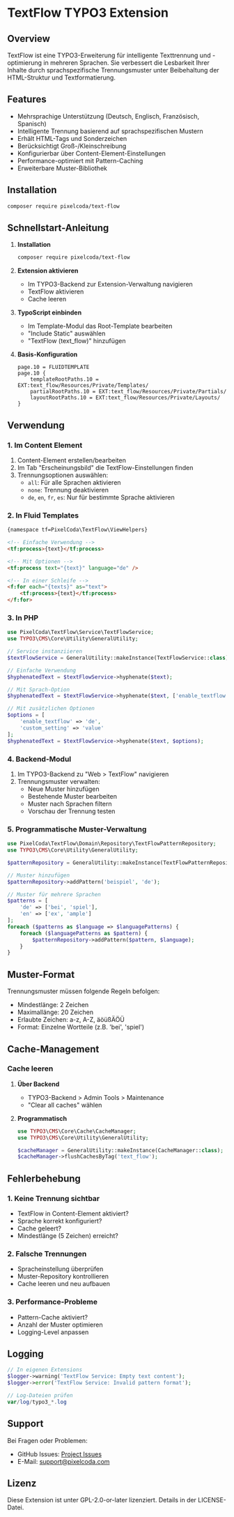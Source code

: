 # TextFlow TYPO3 Extension

## Overview

TextFlow ist eine TYPO3-Erweiterung für intelligente Texttrennung und -optimierung in mehreren Sprachen. Sie verbessert die Lesbarkeit Ihrer Inhalte durch sprachspezifische Trennungsmuster unter Beibehaltung der HTML-Struktur und Textformatierung.

## Features

- Mehrsprachige Unterstützung (Deutsch, Englisch, Französisch, Spanisch)
- Intelligente Trennung basierend auf sprachspezifischen Mustern
- Erhält HTML-Tags und Sonderzeichen
- Berücksichtigt Groß-/Kleinschreibung
- Konfigurierbar über Content-Element-Einstellungen
- Performance-optimiert mit Pattern-Caching
- Erweiterbare Muster-Bibliothek

## Installation

```bash
composer require pixelcoda/text-flow
```

## Schnellstart-Anleitung

1. **Installation**
   ```bash
   composer require pixelcoda/text-flow
   ```

2. **Extension aktivieren**
   - Im TYPO3-Backend zur Extension-Verwaltung navigieren
   - TextFlow aktivieren
   - Cache leeren

3. **TypoScript einbinden**
   - Im Template-Modul das Root-Template bearbeiten
   - "Include Static" auswählen
   - "TextFlow (text_flow)" hinzufügen

4. **Basis-Konfiguration**
   ```typoscript
   page.10 = FLUIDTEMPLATE
   page.10 {
       templateRootPaths.10 = EXT:text_flow/Resources/Private/Templates/
       partialRootPaths.10 = EXT:text_flow/Resources/Private/Partials/
       layoutRootPaths.10 = EXT:text_flow/Resources/Private/Layouts/
   }
   ```

## Verwendung

### 1. Im Content Element

1. Content-Element erstellen/bearbeiten
2. Im Tab "Erscheinungsbild" die TextFlow-Einstellungen finden
3. Trennungsoptionen auswählen:
   - `all`: Für alle Sprachen aktivieren
   - `none`: Trennung deaktivieren
   - `de`, `en`, `fr`, `es`: Nur für bestimmte Sprache aktivieren

### 2. In Fluid Templates

```html
{namespace tf=PixelCoda\TextFlow\ViewHelpers}

<!-- Einfache Verwendung -->
<tf:process>{text}</tf:process>

<!-- Mit Optionen -->
<tf:process text="{text}" language="de" />

<!-- In einer Schleife -->
<f:for each="{texts}" as="text">
    <tf:process>{text}</tf:process>
</f:for>
```

### 3. In PHP

```php
use PixelCoda\TextFlow\Service\TextFlowService;
use TYPO3\CMS\Core\Utility\GeneralUtility;

// Service instanziieren
$textFlowService = GeneralUtility::makeInstance(TextFlowService::class);

// Einfache Verwendung
$hyphenatedText = $textFlowService->hyphenate($text);

// Mit Sprach-Option
$hyphenatedText = $textFlowService->hyphenate($text, ['enable_textflow' => 'de']);

// Mit zusätzlichen Optionen
$options = [
    'enable_textflow' => 'de',
    'custom_setting' => 'value'
];
$hyphenatedText = $textFlowService->hyphenate($text, $options);
```

### 4. Backend-Modul

1. Im TYPO3-Backend zu "Web > TextFlow" navigieren
2. Trennungsmuster verwalten:
   - Neue Muster hinzufügen
   - Bestehende Muster bearbeiten
   - Muster nach Sprachen filtern
   - Vorschau der Trennung testen

### 5. Programmatische Muster-Verwaltung

```php
use PixelCoda\TextFlow\Domain\Repository\TextFlowPatternRepository;
use TYPO3\CMS\Core\Utility\GeneralUtility;

$patternRepository = GeneralUtility::makeInstance(TextFlowPatternRepository::class);

// Muster hinzufügen
$patternRepository->addPattern('beispiel', 'de');

// Muster für mehrere Sprachen
$patterns = [
    'de' => ['bei', 'spiel'],
    'en' => ['ex', 'ample']
];
foreach ($patterns as $language => $languagePatterns) {
    foreach ($languagePatterns as $pattern) {
        $patternRepository->addPattern($pattern, $language);
    }
}
```

## Muster-Format

Trennungsmuster müssen folgende Regeln befolgen:
- Mindestlänge: 2 Zeichen
- Maximallänge: 20 Zeichen
- Erlaubte Zeichen: a-z, A-Z, äöüßÄÖÜ
- Format: Einzelne Wortteile (z.B. 'bei', 'spiel')

## Cache-Management

### Cache leeren

1. **Über Backend**
   - TYPO3-Backend > Admin Tools > Maintenance
   - "Clear all caches" wählen

2. **Programmatisch**
   ```php
   use TYPO3\CMS\Core\Cache\CacheManager;
   use TYPO3\CMS\Core\Utility\GeneralUtility;

   $cacheManager = GeneralUtility::makeInstance(CacheManager::class);
   $cacheManager->flushCachesByTag('text_flow');
   ```

## Fehlerbehebung

### 1. Keine Trennung sichtbar
- TextFlow in Content-Element aktiviert?
- Sprache korrekt konfiguriert?
- Cache geleert?
- Mindestlänge (5 Zeichen) erreicht?

### 2. Falsche Trennungen
- Spracheinstellung überprüfen
- Muster-Repository kontrollieren
- Cache leeren und neu aufbauen

### 3. Performance-Probleme
- Pattern-Cache aktiviert?
- Anzahl der Muster optimieren
- Logging-Level anpassen

## Logging

```php
// In eigenen Extensions
$logger->warning('TextFlow Service: Empty text content');
$logger->error('TextFlow Service: Invalid pattern format');

// Log-Dateien prüfen
var/log/typo3_*.log
```

## Support

Bei Fragen oder Problemen:
- GitHub Issues: [Project Issues](https://github.com/pixelcoda/text-flow/issues)
- E-Mail: support@pixelcoda.com

## Lizenz

Diese Extension ist unter GPL-2.0-or-later lizenziert. Details in der LICENSE-Datei.

